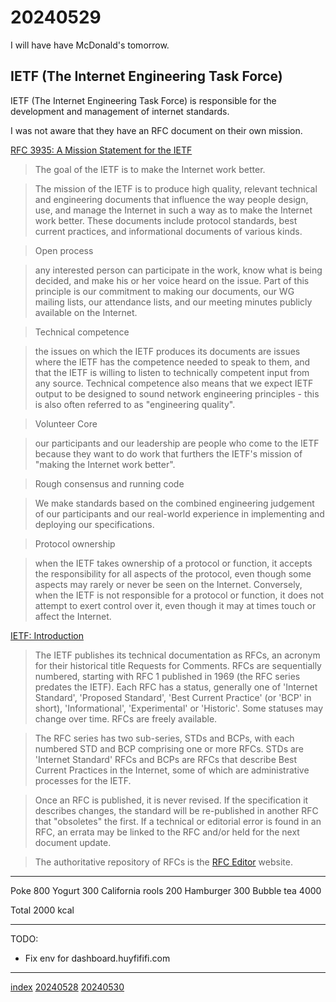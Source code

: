 <head><meta name="viewport" content="width=device-width, initial-scale=1.0, user-scalable=yes" /><meta charset="UTF-8"></head>

# 20240529

I will have have McDonald\'s tomorrow.

## IETF (The Internet Engineering Task Force)

IETF (The Internet Engineering Task Force) is responsible for the development and management of internet standards.

I was not aware that they have an RFC document on their own mission.

[RFC 3935: A Mission Statement for the IETF](https://datatracker.ietf.org/doc/html/rfc3935)

> The goal of the IETF is to make the Internet work better.

> The mission of the IETF is to produce high quality, relevant technical and engineering documents that influence the way people design, use, and manage the Internet in such a way as to make the Internet work better.  These documents include protocol standards, best current practices, and informational documents of various kinds.

> Open process

> any interested person can participate in the work, know what is being decided, and make his or her voice heard on the issue. Part of this principle is our commitment to making our documents, our WG mailing lists, our attendance lists, and our meeting minutes publicly available on the Internet.

> Technical competence

> the issues on which the IETF produces its documents are issues where the IETF has the competence needed to speak to them, and that the IETF is willing to listen to technically competent input from any source.  Technical competence also means that we expect IETF output to be designed to sound network engineering principles - this is also often referred to as "engineering quality".

> Volunteer Core

> our participants and our leadership are people who come to the IETF because they want to do work that furthers the IETF's mission of "making the Internet work better".

> Rough consensus and running code

> We make standards based on the combined engineering judgement of our participants and our real-world experience in implementing and deploying our specifications.

> Protocol ownership

> when the IETF takes ownership of a protocol or function, it accepts the responsibility for all aspects of the protocol, even though some aspects may rarely or never be seen on the Internet.  Conversely, when the IETF is not responsible for a protocol or function, it does not attempt to exert control over it, even though it may at times touch or affect the Internet.

[IETF: Introduction](https://www.ietf.org/about/introduction/)

> The IETF publishes its technical documentation as RFCs, an acronym for their historical title Requests for Comments. RFCs are sequentially numbered, starting with RFC 1 published in 1969 (the RFC series predates the IETF). Each RFC has a status, generally one of 'Internet Standard', 'Proposed Standard', 'Best Current Practice' (or 'BCP' in short), 'Informational', 'Experimental' or 'Historic'. Some statuses may change over time. RFCs are freely available.

> The RFC series has two sub-series, STDs and BCPs, with each numbered STD and BCP comprising one or more RFCs. STDs are 'Internet Standard' RFCs and BCPs are RFCs that describe Best Current Practices in the Internet, some of which are administrative processes for the IETF.

> Once an RFC is published, it is never revised. If the specification it describes changes, the standard will be re-published in another RFC that "obsoletes" the first. If a technical or editorial error is found in an RFC, an errata may be linked to the RFC and/or held for the next document update.

> The authoritative repository of RFCs is the [RFC Editor](https://www.rfc-editor.org/) website.

---

Poke 800
Yogurt 300
California rools 200
Hamburger 300
Bubble tea 4000

Total 2000 kcal

---

TODO:

- Fix env for dashboard.huyfififi.com

---

[index](../../index.html)
[20240528](20240528.html)
[20240530](20240530.html)

